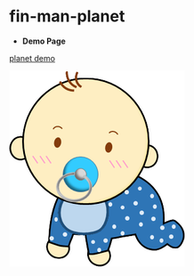 # fin-man-planet
* **Demo Page**

[planet demo](https://jacky0707.github.io/fin-man-planet/)

 <img src="./img/kid.png">
